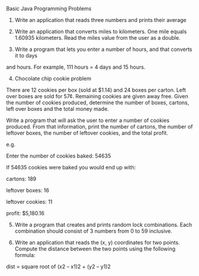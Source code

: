 Basic Java Programming Problems


1. Write an application that reads three numbers and prints their average


2. Write an application that converts miles to kilometers. One mile equals 1.60935 kilometers. Read the miles value from the user as a double.


3. Write a program that lets you enter a number of hours, and that converts it to days

and hours. For example, 111 hours = 4 days and 15 hours.


4. Chocolate chip cookie problem


There are 12 cookies per box (sold at $1.14) and 24 boxes per carton. Left over boxes are sold for 57¢. Remaining cookies are given away free. Given the number of cookies produced, determine the number of boxes, cartons, left over boxes and the total money made.


Write a program that will ask the user to enter a number of cookies produced. From that information, print the number of cartons, the number of leftover boxes, the number of leftover cookies, and the total profit.


e.g.


Enter the number of cookies baked: 54635


If 54635 cookies were baked you would end up with:


cartons: 189

leftover boxes: 16

leftover cookies: 11

profit: $5,180.16





5. Write a program that creates and prints random lock combinations. Each combination should consist of 3 numbers from 0 to 59 inclusive.



6. Write an application that reads the (x, y) coordinates for two points. Compute the distance between the two points using the following formula:


dist = square root of (x2 – x1)2 + (y2 – y1)2

